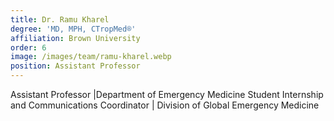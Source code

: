 ```yaml
---
title: Dr. Ramu Kharel
degree: 'MD, MPH, CTropMed®'
affiliation: Brown University
order: 6
image: /images/team/ramu-kharel.webp
position: Assistant Professor
---
```


Assistant Professor |Department of Emergency Medicine Student Internship and Communications Coordinator | Division of Global Emergency Medicine
